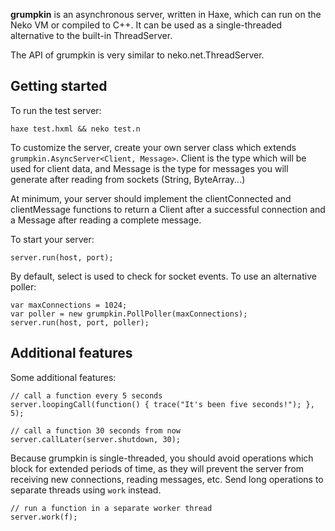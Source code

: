 **grumpkin** is an asynchronous server, written in Haxe, which can run on the 
Neko VM or compiled to C++. It can be used as a single-threaded alternative to 
the built-in ThreadServer.

The API of grumpkin is very similar to neko.net.ThreadServer.

Getting started
---------------

To run the test server:

    haxe test.hxml && neko test.n

To customize the server, create your own server class which extends 
`grumpkin.AsyncServer<Client, Message>`. Client is the type which will be used 
for client data, and Message is the type for messages you will generate after 
reading from sockets (String, ByteArray...)

At minimum, your server should implement the clientConnected and clientMessage 
functions to return a Client after a successful connection and a Message after 
reading a complete message.

To start your server:

    server.run(host, port);

By default, select is used to check for socket events. To use an alternative 
poller:

    var maxConnections = 1024;
    var poller = new grumpkin.PollPoller(maxConnections);
    server.run(host, port, poller);

Additional features
-------------------

Some additional features:

    // call a function every 5 seconds
    server.loopingCall(function() { trace("It's been five seconds!"); }, 5);
    
    // call a function 30 seconds from now
    server.callLater(server.shutdown, 30);

Because grumpkin is single-threaded, you should avoid operations which block for 
extended periods of time, as they will prevent the server from receiving new 
connections, reading messages, etc. Send long operations to separate threads 
using `work` instead.
    
    // run a function in a separate worker thread
    server.work(f);
